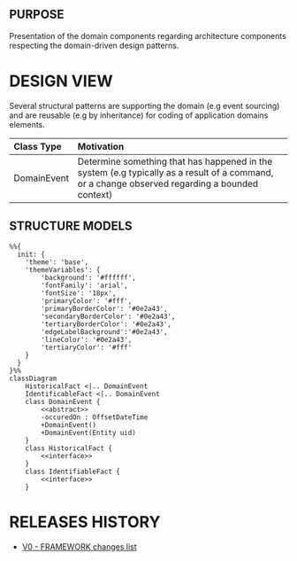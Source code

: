 ## PURPOSE
Presentation of the domain components regarding architecture components respecting the domain-driven design patterns.

# DESIGN VIEW
Several structural patterns are supporting the domain (e.g event sourcing) and are reusable (e.g by inheritance) for coding of application domains elements.

|Class Type|Motivation|
| :-- | :-- |
|DomainEvent|Determine something that has happened in the system (e.g typically as a result of a command, or a change observed regarding a bounded context)|

## STRUCTURE MODELS

```mermaid
%%{
  init: {
    'theme': 'base',
    'themeVariables': {
        'background': '#ffffff',
        'fontFamily': 'arial',
        'fontSize': '18px',
        'primaryColor': '#fff',
        'primaryBorderColor': '#0e2a43',
        'secondaryBorderColor': '#0e2a43',
        'tertiaryBorderColor': '#0e2a43',
        'edgeLabelBackground':'#0e2a43',
        'lineColor': '#0e2a43',
        'tertiaryColor': '#fff'
    }
  }
}%%
classDiagram
    HistoricalFact <|.. DomainEvent
    IdentificableFact <|.. DomainEvent
    class DomainEvent {
        <<abstract>>
        -occuredOn : OffsetDateTime
        +DomainEvent()
        +DomainEvent(Entity uid)
    }
    class HistoricalFact {
        <<interface>>
    }
    class IdentifiableFact {
        <<interface>>
    }

```

# RELEASES HISTORY
- [V0 - FRAMEWORK changes list](v0-changes.md)
